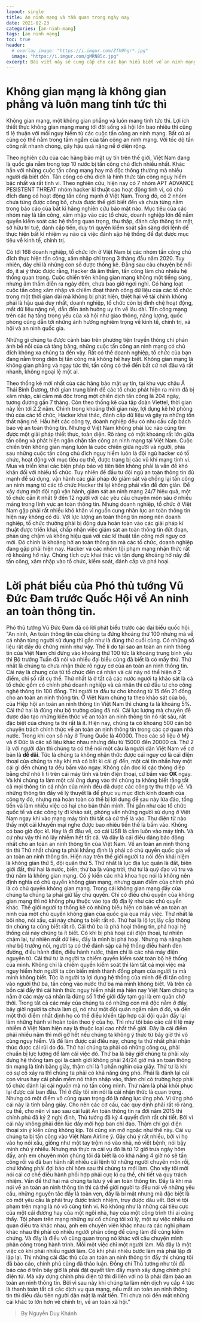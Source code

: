 ```yaml
---
layout: single
title: An ninh mạng và tầm quan trọng ngày nay
date: 2021-02-23
categories: [an-ninh-mang]
tags: [an ninh mạng]
toc: true
header:
  # overlay_image: "https://i.imgur.com/Zfh9hgr*.jpg"
  image: "https://i.imgur.com/gMRN85c.jpg"
excerpt: Bài viết này sẽ cung cấp cho các bạn hiểu biết về an ninh mạng và tầm quan trọng của an ninh mạng ngày nay.
---
```

# Không gian mạng là không gian phẳng và luôn mang tính tức thì
Không gian mạng, một không gian phẳng và luôn mang tính tức thì. Lợi ích thiết thực không gian mạng mang tới đời sống xã hội lớn bao nhiêu thì cũng tỉ lệ thuận với mối nguy hiểm từ các cuộc tấn công an ninh mạng. Bất cứ ai cũng có thể nằm trong tầm ngắm của tấn công an ninh mạng. Với tốc độ tấn công rất nhanh chóng, gây hậu quả nặng nề ở diện rộng.

Theo nghiên cứu của các hãng bảo mật uy tín trên thế giới, Việt Nam đang là quốc gia nằm trong top 10 nước bị tấn công chủ đích nhiều nhất. Khác hẳn với những cuộc tấn công mạng hay mã độc thông thường mà nhiều người đã biết đến. Tấn công có chủ đích là hình thức tấn công nguy hiểm bậc nhất và rất tinh vi. Theo nghiên cứu, hiện nay có 7 nhóm APT ADVANCE PESISTENT THREAT nhóm hacker kĩ thuật cao hoạt động tinh vi, có chủ đích đang có hoạt động tấn công mạnh ở Việt Nam. Trong đó, có 2 nhóm chưa từng được công bố, chưa được thế giới biết đến và chưa từng nằm trong báo cáo của bất kì hãng nghiên cứu bảo mật nào. Mục tiêu của các nhóm này là tấn công, xâm nhập vào các tổ chức, doanh nghiệp lớn để nắm quyền kiểm soát các hệ thống quan trọng, thu thập, đánh cắp thông tin mật, sở hữu trí tuệ, đánh cắp tiền, duy trì quyền kiểm soát sẵn sàng đợi lệnh để thực hiện bất kì nhiệm vụ nào cả việc đánh sập hệ thống để đạt được mục tiêu về kinh tế, chính trị.

Có tới 168 doanh nghiệp, tổ chức lớn ở Việt Nam bị các nhóm tấn công chủ đích thực hiện tấn công, xâm nhập chỉ trong 3 tháng đầu năm 2020. Tuy nhiên, đây chỉ là những con số được thống kê. Đằng sau câu chuyện bề nổi đó, ít ai ý thức được rằng, Hacker đã âm thầm, tấn công làm chủ nhiều hệ thống quan trọng. Cuộc chiến trên không gian mạng không một tiếng súng, nhưng âm thầm diễn ra ngày đêm, chưa bao giờ ngơi nghỉ. Có hàng loạt cuộc tấn công xâm nhập và chiếm đoạt thành công dữ liệu của các tổ chức trong một thời gian dài mà không bị phát hiện, thiệt hại về tài chính không phải là hậu quả duy nhất, doanh nghiệp, tổ chức còn bị đình chệ hoạt động, mất dữ liệu nặng nề, dẫn đến ảnh hưởng uy tín về lâu dài. Tấn công mạng trên các hạ tầng trọng yếu của xã hội như giao thông, năng lượng, quốc phòng cũng dẫn tới những ảnh hưởng nghiêm trọng về kinh tế, chính trị, xã hội và an ninh quốc gia.

Những gì chúng ta được cảnh báo trên phương tiện truyền thông chỉ phản ánh bề nổi của cả tảng băng, những cuộc tấn công an ninh mạng có chủ đích không xa chúng ta đến vậy. Rất có thể doanh nghiệp, tổ chức của bạn đang nằm trong diện bị tấn công mà không hề hay biết. Không gian mạng là không gian phẳng và ngay tức thì, tấn công có thể đến bất cứ nơi đâu và rất nhanh, không ngoại lệ một ai.

Theo thống kê mới nhất của các hãng bảo mật uy tín, tại khu vực châu Á Thái Bình Dương, thời gian trung bình để các tổ chức phát hiện ra mình đã bị xâm nhập, cài cắm mã độc trong một chiến dịch tấn công là 204 ngày, tương đương gần 7 tháng. Còn theo thống kê của tập đoàn Viettel, thời gian này lên tới 2.2 năm. Chính trong khoảng thời gian này, lợi dụng kẽ hở phòng thủ của các tổ chức, Hacker khai thác, đánh cắp dữ liệu và gây ra những tổn thất nặng nề. Hầu hết các công ty, doanh nghiệp đều có nhu cầu cấp bách bảo vệ an toàn thông tin. Nhưng ở Việt Nam không phải lúc nào cũng tìm được một giải pháp thiết thực, toàn diện. Rõ ràng có một khoảng rất lớn giữa tấn công và phát hiện ngăn chặn tấn công an ninh mạng tại Việt Nam. Cuộc chiến trên không gian mạng luôn là cuộc chiến giữa người và người, phía sau những cuộc tấn công chủ đích nguy hiểm luôn là đội ngũ hacker có tổ chức, hoạt động với mục tiêu cụ thể, được trang bị các vũ khí mạng tinh vi. Mua và triển khai các biện pháp bảo vệ tiên tiến không phải là vấn đề khó khăn đối với nhiều tổ chức. Tuy nhiên để đầu tư đội ngũ an toàn thông tin đủ mạnh để sử dụng, vận hành các giải pháp đó giám sát và chống lại tấn công an ninh mạng từ các tổ chức Hacker thì lại không phải vấn đề đơn giản. Để xây dựng một đội ngũ vận hành, giám sát an ninh mạng 24/7 hiệu quả, một tổ chức cần ít nhất 9 đến 12 người với các yêu cầu chuyên môn sâu ở nhiều mảng trong lĩnh vực an toàn thông tin. Nhưng doanh nghiệp, tổ chức ở Việt Nam gặp phải rất nhiều khó khăn vì nguồn cung nhân lực an toàn thông tin hiện nay không có đủ. Với lực lượng an toàn thông tin mỏng nên doanh nghiệp, tổ chức thường phải bị động dựa hoàn toàn vào các giải pháp kĩ thuật được triển khai, chấp nhận việc giám sát an toàn thông tin đứt đoạn, phản ứng chậm và không hiệu quả với các kĩ thuật tấn công mới nguy cơ mới. Đó chính là khoảng hở an toàn thông tin mà các tổ chức, doanh nghiệp đang gặp phải hiện nay. Hacker và các nhóm tội phạm mạng nhận thức rất rõ khoảng hở này. Chúng tích cực khai thác và tận dụng khoảng hở này để tấn công, xâm nhập vào tổ chức, kiểm soát, đánh cắp và phá hoại.

# Lời phát biểu của Phó thủ tướng Vũ Đức Đam trước Quốc Hội về An ninh an toàn thông tin.
Phó thủ tướng Vũ Đức Đam đã có lời phát biểu trước các đại biểu quốc hội: "An ninh, An toàn thông tin của chúng ta đứng khoảng thứ 100 nhưng mà về cá nhân từng người sử dụng thì gần như là đúng thứ cuối cùng. Có những số liệu rất đầy đủ chứng minh như vậy. Thế lí do tại sao an toàn an ninh thông tin của Việt Nam chỉ đứng vào khoảng thứ 100 tức là khoảng trung bình yếu thì Bộ trưởng Tuấn đã nói và nhiều đại biểu cũng đã biết là có mấy thứ. Thứ nhất là chúng ta chưa nhận thức rõ nguy cơ của an toàn an ninh thông tin. Cái này là chung của từ tổ chức đến cá nhân và cái này nó thể hiện ở 2 điểm, chỉ số rất cụ thể. Thứ nhất là ở tất cả các nước người ta khảo sát là cả tổ chức gồm có chính phủ doanh nghiệp và cá nhân thì cứ đầu tư cho công nghệ thông tin 100 đồng. Thì người ta đầu tư cho khoảng từ 15 đến 21 đồng cho an toàn an ninh thông tin. Ở Việt Nam chúng ta theo khảo sát của bộ, của Hiệp hội an toàn an ninh thông tin Việt Nam thì chúng ta là khoảng 5%. Cái thứ hai là đúng như bộ trưởng cũng đã nói. Cái lực lượng mà chuyên để được đào tạo những kiến thức về an toàn an ninh thông tin nó rất sâu, rất đặc biệt của chúng ta thì rất là ít. Hiện nay, chúng ta có khoảng 500 cán bộ chuyên trách chính thức về an toàn an ninh thông tin trong các cơ quan nhà nước. Trong khi con số này ở Trung Quốc là 40000. Theo các số liệu ở Mỹ và ở Đức là các số liệu khác nhau nhưng đều từ 15000 đến 20000 cả. Thứ 2 là với người dân thì chúng ta có thể nói một câu là người dân Việt Nam về cơ bản là **dễ dãi**. Tức là chúng ta không nhận thức được cái nguy cơ là cái điện thoại của chúng ta này khi mà có bất kì cái gì đến, một cái tin nhắn hay một cái gì đến chúng ta đều bấm vào ngay. Không cần đọc kĩ các thông điệp bằng chữ nhỏ li ti trên cái máy tính và trên điện thoại, cứ bấm vào **OK** ngay. Và khi chúng ta làm một cái ứng dụng vào thì chúng ta không biết rằng tất cả mọi thông tin cá nhân của mình đều đã được các công ty thu thập về. Và những thông tin đấy về lý thuyết là để phục vụ mục đích kinh doanh của công ty đó, nhưng mà hoàn toàn có thể bị lợi dụng để sau này lừa đảo, tống tiền và làm nhiều việc có hại cho bản thân mình. Thì gần như các tổ chức quốc tế và các công ty đi khảo sát, phỏng vấn những người sử dụng ở Việt Nam ngay khi vào mạng máy tính thì tất cả cứ thế là vào. Thư điện tử nào thấy một cái khuyến mại nghe được bao nhiêu tiền thế là bấm vào. Không có bao giờ đọc kĩ. Hay là đi đâu về, có cái USB là cắm luôn vào máy tính. Và cứ như vậy thì nó lây nhiễm hết tất cả. Và đây là cái điều đáng báo động nhất cho an toàn an ninh thông tin của Việt Nam. Về an toàn an ninh thông tin thì Thứ nhất chúng ta phải khẳng định là phải có chủ quyền quốc gia về an toàn an ninh thông tin. Hiện nay trên thế giới người ta nói đến khái niệm là không gian thứ 5, đội quân thứ 5. Thứ nhất là lục địa lục quân là đất, biên giới đất, thứ hai là nước, biển; thứ ba là vùng trời; thứ tư là quỹ đạo vũ trụ và thứ năm là không gian mạng. Có ý kiến các nhà khoa học nói là không nên định nghĩa có chủ quyền không gian mạng, nhưng quan điểm của chính phủ là có chủ quyền không gian mạng. Trong cái không gian mạng đấy của chúng ta chúng ta phải giữ lấy chủ quyền. Chỉ có điều chủ quyền của không gian mạng thì nó không phụ thuộc vào tọa độ địa lý như các chủ quyền khác. Thế giới người ta thống kê có những biểu hiện cơ bản về an toàn an ninh của một chủ quyền không gian của quốc gia qua mấy việc. Thứ nhất là bôi nhọ, nói xấu, cái này chúng ta biết rất rõ. Thứ hai là lộ lọt,lấy cắp thông tin chúng ta cũng biết rất rõ. Cái thứ ba là phá hoại thông tin, phá hoại hệ thống cái này chúng ta ít biết. Có khi bị phá hoại cái điện thoại, tự nhiên chậm lại, tự nhiên mất dữ liệu, đấy là mình bị phá hoại. Nhưng mà nặng hơn như bộ trưởng nói, người ta có thể đánh sập cả hệ thống điều hành đèn đường, điều hành điện, điều hành nước, thậm chí là các nhà máy điện nguyên tử. Cái thứ tư là người ta chiếm quyền kiểm soát toàn bộ hệ thống của mình. Không chỉ là chiếm quyền kiểm soát thì làm tất cả mọi việc mà nguy hiểm hơn người ta còn biến mình thành đồng phạm của người ta mà mình không biết. Tức là người ta lợi dụng hệ thống của mình để đi tấn công vào người thứ ba, tấn công vào nước thứ ba mà mình không biết. Và trên cả bốn cái đấy thì cái hình thức nguy hiểm nhất mà hiện nay Việt Nam chúng ta nằm ở các máy cá nhân là đứng số 1 thế giới đấy tạm gọi là em quân chờ thời. Trong tất cả các máy của chúng ta có những con mã độc nằm ở đấy, bây giời người ta chưa làm gì, nó như một đội quân ngầm nằm ở đó, và đến một thời điểm nhất định họ có thể điều khiển tập hợp cái đội quân đấy lại làm những hành vi hoàn toàn theo ý của họ. Thì như tôi báo cáo cái tỉ lệ máy nhiễm ở Việt Nam hiện nay là thuộc loại cao nhất thế giới. Đây là cái điểm phải nhiều năm thì mới gỡ hết nếu chúng ta không ý thức từ bây giờ thì vô cùng nguy hiểm. Và để làm được cái điều này, chúng ta thứ nhất phải nhận thức được cái rủi do đó. Thứ hai chúng ta phải có những công cụ, phải chuẩn bị lực lượng để làm cái việc đó. Thứ ba là bây giờ chúng ta phải xây dựng hệ thống tạm gọi là cảnh giới không phải 24/24 giờ mà an toàn thông tin mạng là tính bằng giây, thậm chí là 1 phần nghìn của giây. Thứ tư là khi có sự cố xảy ra thì chúng ta phải có khả năng ứng phó. Phải là đánh lại cái con virus hay cái phần mềm nó thâm nhập vào, thậm chí có trường hợp phải tổ chức đánh lại cái nguồn mà nó tấn công mình. Thứ năm là phải khôi phục lại được cái ban đầu. Thì ở đây tôi xin nói là cái nhận thức là quan trọng. Nhưng có một điểm vô cùng quan trọng đó là năng lực ứng phó. Vì ứng phó cái này là tính bằng giây. Cho nên các cơ cấu, các quy định phải rất rõ ràng, cụ thể, cho nên vì sao sau cái luật An toàn thông tin ra đời năm 2015 thì chính phủ đã ký 2 nghị định, Thủ tướng đã ký 4 quyết định rất chi tiết. Bởi vì cái này không phải đến lúc đấy mới họp ban chỉ đạo. Thậm chí gọi điện thoại xin ý kiến cũng không kịp. Tôi cũng xin mở ngoặc như thế này. Cái vụ chúng ta bị tấn công vào Việt Nam Airline ý. Gây chú ý rất nhiều, bởi vì họ vào họ nói xấu, giống như một tay trộm nó vào nhà, nó viết bệnh, nói bậy mình chú ý nhiều. Nhưng mà thực ra cái vụ đó là từ 12 giờ trưa ngày hôm đấy, anh em chuyên môn chúng tôi đã biết là có khả năng 4 giờ nó sẽ tấn công rồi và đã ban hành rất nhiều cái lệnh từ những người chuyên môn rồi, chứ không phải đợi báo chí hôm sau thì chúng ta mới làm. Cho vậy tôi mới nói cái cơ chế điều hành phối hợp phải cực kì cụ thể, chi tiết và quy trách nhiệm. Vấn đề thứ hai mà chúng ta lưu ý về an toàn thông tin. Đấy là khi mà nói về an toàn an ninh thông tin thì cả thế giới người ta đều nói về những yêu cầu, những nguyên tắc đấy là toàn vẹn, đấy là bí mật nhưng mà đặc biệt là có một yêu cầu là phải truy được trách nhiệm, truy được dấu vết. Bởi vì tội phạm trên mạng là nó vô cùng tinh vi. Nó không như là những cái tiêu cực của một cái đường hay của một ngôi nhà, hay của một công trình thì ai cũng thấy. Tội phạm trên mạng những sự cố chúng tôi xử lý, một sự việc nhiều cơ quan điều tra khác nhau, anh em chuyên viên khác nhau ra các nghi phạm khác nhau thì phải có nhiều người phân công để cùng làm để cùng kiểm chứng. Và đây là điều vô cùng quan trọng nó khác với câu chuyện mình phân công trong hành trình. Mỗi một việc chỉ một người làm. Mà đây là một việc có khi phải nhiều người làm. Có khi phải nhiều bước làm mà phải lặp đi lặp lại. Thị những cái đặc thù của an toàn an ninh thông tin đấy thì chúng tôi đã báo cáo, chính phủ cũng đã thảo luận. Đồng chí Thủ tướng như tôi đã báo cáo ở trên bây giờ là phải đặt quyết tâm đẩy mạnh xây dựng chính phủ điện tử. Mà xây dựng chính phủ điện tử thì đi liền với nó là phải đảm bảo an toàn an ninh thông tin. Bởi vì sau này khi chúng ta làm nên dịch vụ cấp 4 tức là thanh toán tất cả các dịch vụ qua mạng, nếu mất an toàn an ninh thông tin thì điều đầu tiên người dân mất là mất tiền. Thì chưa nói đến mất những cái khác to lớn hơn về chính trị, về an toàn xã hội."

>By Nguyễn Duy Khánh